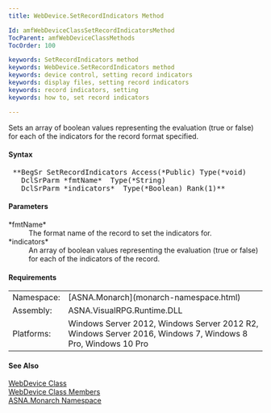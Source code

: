 ```yaml
---
title: WebDevice.SetRecordIndicators Method

Id: amfWebDeviceClassSetRecordIndicatorsMethod
TocParent: amfWebDeviceClassMethods
TocOrder: 100

keywords: SetRecordIndicators method
keywords: WebDevice.SetRecordIndicators method
keywords: device control, setting record indicators
keywords: display files, setting record indicators
keywords: record indicators, setting
keywords: how to, set record indicators

---
```


Sets an array of boolean values representing the evaluation (true or false) for each of the indicators for the record format specified.

#### Syntax
<pre class="prettyprint"> **BegSr SetRecordIndicators Access(*Public) Type(*void)
   DclSrParm *fmtName*  Type(*String)
   DclSrParm *indicators*  Type(*Boolean) Rank(1)**       </pre>  

#### Parameters
<dl>
        <dt>
 *fmtName* 
        </dt>
        <dd>The format name of the record to set the indicators
        for.</dd>
        <dt>
 *indicators* 
        </dt>
        <dd>An array of boolean values representing the evaluation
        (true or false) for each of the indicators of the
        record.</dd>
</dl>  

<!-- -->

#### Requirements
<table class="dttable" cellspacing="0" cellpadding="4" width="60%">
           <colgroup>
            <col width="15%" style="font-weight:bold" />
            <col width="85%" />
          </colgroup>
          <tr>
            <td>Namespace:</td>
            <td>[ASNA.Monarch](monarch-namespace.html)</td>
          </tr>
          <tr>
            <td>Assembly:</td>
            <td>ASNA.VisualRPG.Runtime.DLL</td>
          </tr>
         <tr>
            <td>Platforms:</td>
            <td> Windows Server 2012, Windows Server 2012 R2, Windows Server 2016,  Windows 7, Windows 8 Pro, Windows 10 Pro</td>
         </tr>
</table>

#### See Also
[WebDevice Class](web-device-class.html) <br /> [ WebDevice Class Members](web-device-class-members.html) <br /> [ASNA.Monarch Namespace](monarch-namespace.html) 
